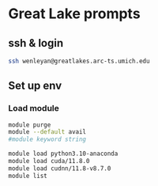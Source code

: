 # Great Lake prompts

## ssh & login
```bash
ssh wenleyan@greatlakes.arc-ts.umich.edu
```

## Set up env

### Load module


```bash
module purge
module --default avail
#module keyword string

module load python3.10-anaconda
module load cuda/11.8.0
module load cudnn/11.8-v8.7.0
module list
```
